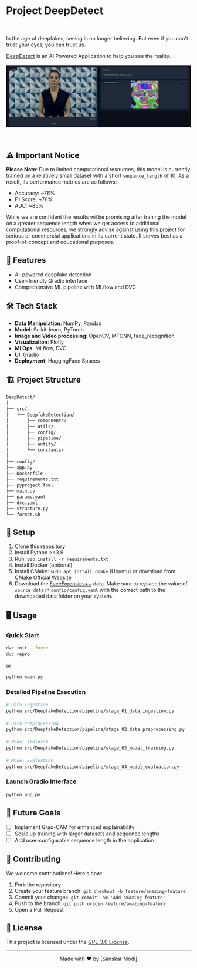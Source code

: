 # Project DeepDetect

<br/>

In the age of deepfakes, seeing is no longer believing. But even if you can't trust your eyes, you can trust us.
<br/>

[DeepDetect](https://huggingface.co/spaces/SanskarModi/DeepDetect) is an AI Powered Application to help you see the reality.
<br/>
<br/>
[![DeepDetect App](https://github.com/sanskarmodi8/DeepDetect/blob/main/.github_assets/app.png?raw=true)](https://huggingface.co/spaces/SanskarModi/DeepDetect)


<br/>

## ⚠️ Important Notice

**Please Note**: Due to limited computational resources, this model is currently trained on a relatively small dataset with a short `sequence_length` of 10. As a result, its performance metrics are as follows:
- Accuracy: ~76%
- F1 Score: ~76%
- AUC: ~85%

While we are confident the results wil be promising after traning the model on a greater sequence length when we get access to additional computational resources, we strongly advise against using this project for serious or commercial applications in its current state. It serves best as a proof-of-concept and educational purposes.

## 🚀 Features

- AI-powered deepfake detection
- User-friendly Gradio interface
- Comprehensive ML pipeline with MLflow and DVC

## 🛠️ Tech Stack

- **Data Manipulation**: NumPy, Pandas
- **Model**: Scikit-learn, PyTorch
- **Image and Video processing**: OpenCV, MTCNN, face_recognition
- **Visualization**: Plotly
- **MLOps**: MLflow, DVC
- **UI**: Gradio
- **Deployment**: HuggingFace Spaces

## 🏗️ Project Structure

```
DeepDetect/
│
├── src/
│   └── DeepfakeDetection/
│       ├── components/
│       ├── utils/
│       ├── config/
│       ├── pipeline/
│       ├── entity/
│       └── constants/
│
├── config/
├── app.py
├── Dockerfile
├── requirements.txt
├── pyproject.toml
├── main.py
├── params.yaml
├── dvc.yaml
├── structure.py
└── format.sh
```

## 🚀 Setup

1. Clone this repository
2. Install Python >=3.9
3. Run: `pip install -r requirements.txt`
4. Install Docker (optional)
5. Install CMake: `sudo apt install cmake` (Ubuntu) or download from [CMake Official Website](https://cmake.org/download/)
6. Download the [FaceForensics++](https://github.com/ondyari/FaceForensics) data. Make sure to replace the value of `source_data` in `config/config.yaml` with the correct path to the downloaded data folder on your system.

## 🖥️ Usage

### Quick Start

```bash
dvc init --force
dvc repro
```

or

```bash
python main.py
```

### Detailed Pipeline Execution

```bash
# Data Ingestion
python src/DeepfakeDetection/pipeline/stage_01_data_ingestion.py

# Data Preprocessing
python src/DeepfakeDetection/pipeline/stage_02_data_preprocessing.py

# Model Training
python src/DeepfakeDetection/pipeline/stage_03_model_training.py

# Model Evaluation
python src/DeepfakeDetection/pipeline/stage_04_model_evaluation.py
```

### Launch Gradio Interface

```bash
python app.py
```

## 🔮 Future Goals

- [ ] Implement Grad-CAM for enhanced explainability
- [ ] Scale up training with larger datasets and sequence lengths
- [ ] Add user-configurable sequence length in the application

## 🤝 Contributing

We welcome contributions! Here's how:

1. Fork the repository
2. Create your feature branch: `git checkout -b feature/amazing-feature`
3. Commit your changes: `git commit -am 'Add amazing feature'`
4. Push to the branch: `git push origin feature/amazing-feature`
5. Open a Pull Request

## 📄 License

This project is licensed under the [GPL-3.0 License](https://www.gnu.org/licenses/gpl-3.0.en.html).

---

<p align="center">
  Made with ❤️ by [Sanskar Modi]
</p>
